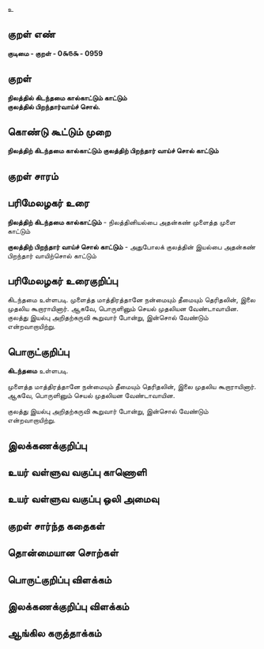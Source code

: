 உ

## குறள் எண் 

**குடிமை - குறள் - 0௯௫௯ - 0959**

## குறள் 

**நிலத்தில் கிடந்தமை கால்காட்டும் காட்டும்  
குலத்தில் பிறந்தார்வாய்ச் சொல்.** 

## கொண்டு கூட்டும் முறை

**நிலத்திற் கிடந்தமை கால்காட்டும் குலத்திற் பிறந்தார் வாய்ச் சொல் காட்டும்**

## குறள் சாரம் 


## பரிமேலழகர் உரை

**நிலத்திற் கிடந்தமை கால்காட்டும்** - நிலத்தினியல்பை அதன்கண் முளைத்த முளை காட்டும் 

**குலத்திற் பிறந்தார் வாய்ச் சொல் காட்டும்** - அதுபோலக் குலத்தின் இயல்பை அதன்கண் பிறந்தார் வாயிற்சொல் காட்டும்

## பரிமேலழகர் உரைகுறிப்பு   

கிடந்தமை உள்ளபடி. முளைத்த மாத்திரத்தானே நன்மையும் தீமையும் தெரிதலின், இலை முதலிய கூறாராயினார். ஆகவே, பொருளினும் செயல் முதலியன வேண்டாவாயின. குலத்து இயல்பு அறிதற்கருவி கூறுவார் போன்று, இன்சொல் வேண்டும் என்றவாறாயிற்று.

## பொருட்குறிப்பு 

**கிடந்தமை** உள்ளபடி. 

முளைத்த மாத்திரத்தானே நன்மையும் தீமையும் தெரிதலின், இலை முதலிய கூறாராயினார்.   
ஆகவே, பொருளினும் செயல் முதலியன வேண்டாவாயின. 

குலத்து இயல்பு அறிதற்கருவி கூறுவார் போன்று, இன்சொல் வேண்டும் என்றவாறாயிற்று.

## இலக்கணக்குறிப்பு  


## உயர் வள்ளுவ வகுப்பு காணொளி


## உயர் வள்ளுவ வகுப்பு ஒலி அமைவு 

 
## குறள் சார்ந்த கதைகள் 


## தொன்மையான சொற்கள்


## பொருட்குறிப்பு விளக்கம்


## இலக்கணக்குறிப்பு விளக்கம்


## ஆங்கில கருத்தாக்கம் 


